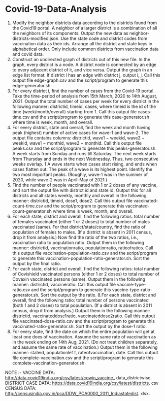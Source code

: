 # Covid-19-Data-Analysis

1. Modify the neighbor districts data according to the districts found from the Covid19
  portal. A neighbor of a larger district is a combination of all the neighbors of its components.
  Output the new data as neighbor-districts-modified.json. Use the state code and
  district codes from vaccination data as their ids. Arrange all the district and state keys in alphabetical order. Only include common districts from vaccination       data and covid data.
2. Construct an undirected graph of districts out of this new file. In the graph, every
  district is a node. A district node is connected by an edge to every adjacent district of it, and vice
  versa.
  Output the graph in an edge list format. If district i has an edge with district j, output i, j.
  Call this output file edge-graph.csv and the script/program to generate this edge-generator.sh.
3. For every district i, find the number of cases from the Covid-19 portal. Take the
  time-period of analysis from 15th March, 2020 to 14th August, 2021.
  Output the total number of cases per week for every district in the following manner: districtid,
  timeid, cases, where timeid is the id of the time (week/month/overall) starting from 1.
  Call this output file cases-time.csv and the script/program to generate this case-generator.sh
  where time is week, month, and overall.
4. For every district, state and overall, find the week and month having peak (highest)
  number of active cases for wave-1 and wave-2. The output file contains columns: districtid,
  wave1 − weekid, wave2 − weekid, wave1 − monthid, wave2 − monthid.
  Call this output file peaks.csv and the script/program to generate this peaks-generator.sh.
  A week starts from Sunday and runs till Saturday. The next week starts from Thursday and ends
  in the next Wednesday. Thus, two consecutive weeks overlap.
  1
  A wave starts when cases start rising, and ends when cases flatten out. The peak of a wave is its
  highest point. Identify the two most important peaks. (Roughly, wave-1 was in the summer of
  2020, while wave-2 was in April-May of 2021.)
5.  Find the number of people vaccinated with 1 or 2 doses of any vaccine, and sort the
  output file with district id and state id. Output this for all districts and all states weekly, monthly
  and overall in the following manner: districtid, timeid, dose1, dose2.
  Call this output file vaccinated-count-time.csv and the script/program to generate this
  vaccinated-count-generator.sh where time is week, month, and overall.
6. For each state, district and overall, find the following ratios: total number of females vaccinated (either 1 or 2 doses) to total number of males          vaccinated (same). For that
  district/state/country, find the ratio of population of females to males. (If a district is absent in
  2011 census, drop it from analysis.) Now find the ratio of the two ratios, i.e., vaccination ratio
  to population ratio.
  Output them in the following manner: districtid, vaccinationratio, populationratio, ratioofratios.
  Call this output file vaccination-population-ratio.csv and the script/program to
  generate this vaccination-population-ratio-generator.sh.
  Sort the output by the final ratio.
7. For each state, district and overall, find the following ratios: total number of Covishield vaccinated persons (either 1 or 2 doses) to total number        of Covaxin vaccinated persons
  (same).
  Output them in the following manner: districtid, vaccineratio.
  Call this output file vaccine-type-ratio.csv and the script/program to generate this
  vaccine-type-ratio-generator.sh.
  Sort the output by the ratio.
8.For each state, district and overall, find the following ratio: total number of persons
  vaccinated (both 1 and 2 doses) to total population. (If a district is absent in 2011 census, drop
  it from analysis.)
  Output them in the following manner: districtid, vaccinateddose1ratio, vaccinateddose2ratio.
  Call this output file vaccinated-dose-ratio.csv and the script/program to generate this
  vaccinated-ratio-generator.sh.
  Sort the output by the dose-1 ratio.
9. For every state, find the date on which the entire population will get at least one does
  of vaccination. Assume the same rate of vaccination as in the week ending on 14th Aug, 2021.
  (Do not treat children separately, and assume the same rate of vaccination.)
  Output them in the following manner: stateid, populationlef t, rateofvaccination, date.
  Call this output file complete-vaccination.csv and the script/program to generate this
  complete-vaccination-generator.sh.
  
  
  NOTE :- VACCINE DATA: http://data.covid19india.org/csv/latest/cowin_vaccine_
          data_districtwise.
          DISTRICT CASE DATA: https://data.covid19india.org/csv/latest/districts.
          csv
          CENSUS DATA: http://censusindia.gov.in/pca/DDW_PCA0000_2011_Indiastatedist.
          xlsx.
